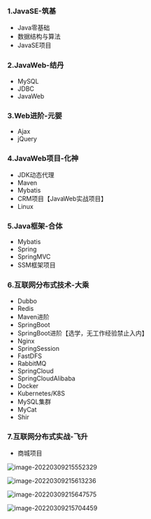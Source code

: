 ### 1.JavaSE-筑基

* Java零基础
* 数据结构与算法
* JavaSE项目

### 2.JavaWeb-结丹
* MySQL
* JDBC
* JavaWeb

### 3.Web进阶-元婴

* Ajax
* jQuery

### 4.JavaWeb项目-化神

* JDK动态代理
* Maven
* Mybatis
* CRM项目【JavaWeb实战项目】
* Linux

### 5.Java框架-合体

* Mybatis
* Spring
* SpringMVC
* SSM框架项目

### 6.互联网分布式技术-大乘

* Dubbo
* Redis
* Maven进阶
* SpringBoot
* SpringBoot进阶【选学，无工作经验禁止入内】
* Nginx
* SpringSession
* FastDFS
* RabbitMQ
* SpringCloud
* SpringCloudAlibaba
* Docker
* Kubernetes/K8S
* MySQL集群
* MyCat
* Shir

### 7.互联网分布式实战-飞升

* 商城项目



![image-20220309215552329](C:\Users\hakuou\AppData\Roaming\Typora\typora-user-images\image-20220309215552329.png)

![image-20220309215613236](C:\Users\hakuou\AppData\Roaming\Typora\typora-user-images\image-20220309215613236.png)

![image-20220309215647575](C:\Users\hakuou\AppData\Roaming\Typora\typora-user-images\image-20220309215647575.png)

![image-20220309215704459](C:\Users\hakuou\AppData\Roaming\Typora\typora-user-images\image-20220309215704459.png)